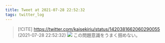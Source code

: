 ```yaml
---
title: Tweet at 2021-07-28 22:52:32
tags: twitter_log
---
```


> [!CITE] https://twitter.com/kaisekiriu/status/1420381662060290055 (2021-07-28 22:52:32)
> ![](https://twitter.com/kaisekiriu/status/1420381662060290055)
> この問題意識をうまく掴めない。
